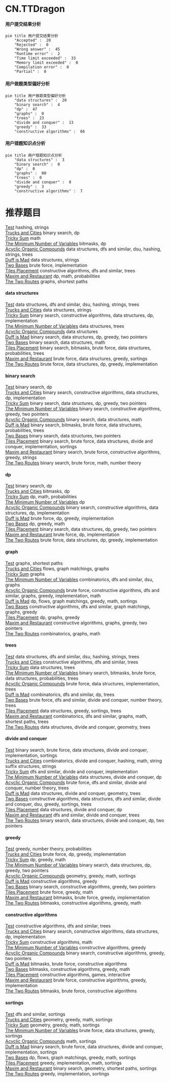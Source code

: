 # CN.TTDragon
<!-- tabs:start -->
#### **用户提交结果分析**

```mermaid
pie title 用户提交结果分析
    "Accepted" :  20
    "Rejected" :  0
    "Wrong answer" :  45
    "Runtime error" :  2
    "Time limit exceeded" :  33
    "Memory limit exceeded" :  0
    "Compilation error" :  0
    "Partial" :  0
```
#### **用户做题类型偏好分析**

```mermaid
pie title 用户做题类型偏好分析
    "data structures" :  20
    "binary search" :  4
    "dp" :  47
    "graphs" :  0
    "trees" :  23
    "divide and conquer" :  13
    "greedy" :  33
    "constructive algorithms" :  66
```
#### **用户错题知识点分析**

```mermaid
pie title 用户错题知识点分析
    "data structures" :  3
    "binary search" :  0
    "dp" :  0
    "graphs" :  00
    "trees" :  0
    "divide and conquer" :  0
    "greedy" :  3
    "constructive algorithms" :  7
```
<!-- tabs:end -->
# 推荐题目
[Test](http://codeforces.com/problemset/problem/25/E)		hashing,
                        strings		  
[Trucks and Cities](http://codeforces.com/problemset/problem/1101/F)		binary search,
                        dp		  
[Tricky Sum](http://codeforces.com/problemset/problem/598/A)		math		  
[The Minimum Number of Variables](http://codeforces.com/problemset/problem/279/D)		bitmasks,
                        dp		  
[Acyclic Organic Compounds](http://codeforces.com/problemset/problem/601/D)		data structures,
                        dfs and similar,
                        dsu,
                        hashing,
                        strings,
                        trees		  
[Duff is Mad](http://codeforces.com/problemset/problem/587/F)		data structures,
                        strings		  
[Two Bases](http://codeforces.com/problemset/problem/602/A)		brute force,
                        implementation		  
[Tiles Placement](http://codeforces.com/problemset/problem/1214/H)		constructive algorithms,
                        dfs and similar,
                        trees		  
[Maxim and Restaurant](http://codeforces.com/problemset/problem/261/B)		dp,
                        math,
                        probabilities		  
[The Two Routes](https://codeforces.com/contest/602/problem/C)		graphs,
                        shortest paths		  
<!-- tabs:start -->
#### **data structures**
[Test](http://codeforces.com/problemset/problem/601/D)		data structures,
                        dfs and similar,
                        dsu,
                        hashing,
                        strings,
                        trees		  
[Trucks and Cities](http://codeforces.com/problemset/problem/587/F)		data structures,
                        strings		  
[Tricky Sum](http://codeforces.com/problemset/problem/1437/E)		binary search,
                        constructive algorithms,
                        data structures,
                        dp,
                        implementation		  
[The Minimum Number of Variables](https://codeforces.com/contest/1434/problem/D)		data structures,
                        trees		  
[Acyclic Organic Compounds](http://codeforces.com/problemset/problem/193/D)		data structures		  
[Duff is Mad](http://codeforces.com/problemset/problem/1492/C)		binary search,
                        data structures,
                        dp,
                        greedy,
                        two pointers		  
[Two Bases](http://codeforces.com/problemset/problem/1490/G)		binary search,
                        data structures,
                        math		  
[Tiles Placement](http://codeforces.com/problemset/problem/1479/D)		binary search,
                        bitmasks,
                        brute force,
                        data structures,
                        probabilities,
                        trees		  
[Maxim and Restaurant](http://codeforces.com/problemset/problem/1497/A)		brute force,
                        data structures,
                        greedy,
                        sortings		  
[The Two Routes](http://codeforces.com/problemset/problem/1491/C)		brute force,
                        data structures,
                        dp,
                        greedy,
                        implementation		  
#### **binary search**
[Test](http://codeforces.com/problemset/problem/1101/F)		binary search,
                        dp		  
[Trucks and Cities](http://codeforces.com/problemset/problem/1437/E)		binary search,
                        constructive algorithms,
                        data structures,
                        dp,
                        implementation		  
[Tricky Sum](http://codeforces.com/problemset/problem/1492/C)		binary search,
                        data structures,
                        dp,
                        greedy,
                        two pointers		  
[The Minimum Number of Variables](http://codeforces.com/problemset/problem/1463/D)		binary search,
                        constructive algorithms,
                        greedy,
                        two pointers		  
[Acyclic Organic Compounds](http://codeforces.com/problemset/problem/1490/G)		binary search,
                        data structures,
                        math		  
[Duff is Mad](http://codeforces.com/problemset/problem/1479/D)		binary search,
                        bitmasks,
                        brute force,
                        data structures,
                        probabilities,
                        trees		  
[Two Bases](http://codeforces.com/problemset/problem/1436/E)		binary search,
                        data structures,
                        two pointers		  
[Tiles Placement](http://codeforces.com/problemset/problem/1461/D)		binary search,
                        brute force,
                        data structures,
                        divide and conquer,
                        implementation,
                        sortings		  
[Maxim and Restaurant](http://codeforces.com/problemset/problem/1493/C)		binary search,
                        brute force,
                        constructive algorithms,
                        greedy,
                        strings		  
[The Two Routes](http://codeforces.com/problemset/problem/1487/D)		binary search,
                        brute force,
                        math,
                        number theory		  
#### **dp**
[Test](http://codeforces.com/problemset/problem/1101/F)		binary search,
                        dp		  
[Trucks and Cities](http://codeforces.com/problemset/problem/279/D)		bitmasks,
                        dp		  
[Tricky Sum](http://codeforces.com/problemset/problem/261/B)		dp,
                        math,
                        probabilities		  
[The Minimum Number of Variables](http://codeforces.com/problemset/problem/455/A)		dp		  
[Acyclic Organic Compounds](http://codeforces.com/problemset/problem/1437/E)		binary search,
                        constructive algorithms,
                        data structures,
                        dp,
                        implementation		  
[Duff is Mad](http://codeforces.com/problemset/problem/1499/B)		brute force,
                        dp,
                        greedy,
                        implementation		  
[Two Bases](http://codeforces.com/problemset/problem/603/A)		dp,
                        greedy,
                        math		  
[Tiles Placement](http://codeforces.com/problemset/problem/1492/C)		binary search,
                        data structures,
                        dp,
                        greedy,
                        two pointers		  
[Maxim and Restaurant](https://codeforces.com/contest/1457/problem/C)		brute force,
                        dp,
                        implementation		  
[The Two Routes](http://codeforces.com/problemset/problem/1491/C)		brute force,
                        data structures,
                        dp,
                        greedy,
                        implementation		  
#### **graph**
[Test](https://codeforces.com/contest/602/problem/C)		graphs,
                        shortest paths		  
[Trucks and Cities](http://codeforces.com/problemset/problem/1404/E)		flows,
                        graph matchings,
                        graphs		  
[Tricky Sum](http://codeforces.com/problemset/problem/1037/E)		graphs		  
[The Minimum Number of Variables](https://codeforces.com/contest/1277/problem/E)		combinatorics,
                        dfs and similar,
                        dsu,
                        graphs		  
[Acyclic Organic Compounds](http://codeforces.com/problemset/problem/1487/C)		brute force,
                        constructive algorithms,
                        dfs and similar,
                        graphs,
                        greedy,
                        implementation,
                        math		  
[Duff is Mad](http://codeforces.com/problemset/problem/1437/C)		dp,
                        flows,
                        graph matchings,
                        greedy,
                        math,
                        sortings		  
[Two Bases](http://codeforces.com/problemset/problem/1470/D)		constructive algorithms,
                        dfs and similar,
                        graph matchings,
                        graphs,
                        greedy		  
[Tiles Placement](http://codeforces.com/problemset/problem/1476/C)		dp,
                        graphs,
                        greedy		  
[Maxim and Restaurant](http://codeforces.com/problemset/problem/1304/D)		constructive algorithms,
                        graphs,
                        greedy,
                        two pointers		  
[The Two Routes](http://codeforces.com/problemset/problem/1475/C)		combinatorics,
                        graphs,
                        math		  
#### **trees**
[Test](http://codeforces.com/problemset/problem/601/D)		data structures,
                        dfs and similar,
                        dsu,
                        hashing,
                        strings,
                        trees		  
[Trucks and Cities](http://codeforces.com/problemset/problem/1214/H)		constructive algorithms,
                        dfs and similar,
                        trees		  
[Tricky Sum](https://codeforces.com/contest/1434/problem/D)		data structures,
                        trees		  
[The Minimum Number of Variables](http://codeforces.com/problemset/problem/1479/D)		binary search,
                        bitmasks,
                        brute force,
                        data structures,
                        probabilities,
                        trees		  
[Acyclic Organic Compounds](http://codeforces.com/problemset/problem/1511/C)		brute force,
                        data structures,
                        implementation,
                        trees		  
[Duff is Mad](http://codeforces.com/problemset/problem/1499/F)		combinatorics,
                        dfs and similar,
                        dp,
                        trees		  
[Two Bases](http://codeforces.com/problemset/problem/1491/E)		brute force,
                        dfs and similar,
                        divide and conquer,
                        number theory,
                        trees		  
[Tiles Placement](http://codeforces.com/problemset/problem/1466/D)		data structures,
                        greedy,
                        sortings,
                        trees		  
[Maxim and Restaurant](http://codeforces.com/problemset/problem/1495/D)		combinatorics,
                        dfs and similar,
                        graphs,
                        math,
                        shortest paths,
                        trees		  
[The Two Routes](http://codeforces.com/problemset/problem/1303/G)		data structures,
                        divide and conquer,
                        geometry,
                        trees		  
#### **divide and conquer**
[Test](http://codeforces.com/problemset/problem/1461/D)		binary search,
                        brute force,
                        data structures,
                        divide and conquer,
                        implementation,
                        sortings		  
[Trucks and Cities](http://codeforces.com/problemset/problem/1466/G)		combinatorics,
                        divide and conquer,
                        hashing,
                        math,
                        string suffix structures,
                        strings		  
[Tricky Sum](http://codeforces.com/problemset/problem/1490/D)		dfs and similar,
                        divide and conquer,
                        implementation		  
[The Minimum Number of Variables](https://codeforces.com/contest/1483/problem/C)		data structures,
                        divide and conquer,
                        dp		  
[Acyclic Organic Compounds](http://codeforces.com/problemset/problem/1491/E)		brute force,
                        dfs and similar,
                        divide and conquer,
                        number theory,
                        trees		  
[Duff is Mad](http://codeforces.com/problemset/problem/1303/G)		data structures,
                        divide and conquer,
                        geometry,
                        trees		  
[Two Bases](http://codeforces.com/problemset/problem/1494/D)		constructive algorithms,
                        data structures,
                        dfs and similar,
                        divide and conquer,
                        dsu,
                        greedy,
                        sortings,
                        trees		  
[Tiles Placement](http://codeforces.com/problemset/problem/1482/E)		data structures,
                        divide and conquer,
                        dp		  
[Maxim and Restaurant](http://codeforces.com/problemset/problem/566/C)		dfs and similar,
                        divide and conquer,
                        trees		  
[The Two Routes](http://codeforces.com/problemset/problem/1428/F)		binary search,
                        data structures,
                        divide and conquer,
                        dp,
                        two pointers		  
#### **greedy**
[Test](http://codeforces.com/problemset/problem/1198/F)		greedy,
                        number theory,
                        probabilities		  
[Trucks and Cities](http://codeforces.com/problemset/problem/1499/B)		brute force,
                        dp,
                        greedy,
                        implementation		  
[Tricky Sum](http://codeforces.com/problemset/problem/603/A)		dp,
                        greedy,
                        math		  
[The Minimum Number of Variables](http://codeforces.com/problemset/problem/1492/C)		binary search,
                        data structures,
                        dp,
                        greedy,
                        two pointers		  
[Acyclic Organic Compounds](https://codeforces.com/contest/1496/problem/C)		geometry,
                        greedy,
                        math,
                        sortings		  
[Duff is Mad](http://codeforces.com/problemset/problem/1493/A)		constructive algorithms,
                        greedy		  
[Two Bases](http://codeforces.com/problemset/problem/1463/D)		binary search,
                        constructive algorithms,
                        greedy,
                        two pointers		  
[Tiles Placement](http://codeforces.com/problemset/problem/1462/C)		brute force,
                        greedy,
                        math		  
[Maxim and Restaurant](http://codeforces.com/problemset/problem/1494/B)		bitmasks,
                        brute force,
                        greedy,
                        implementation		  
[The Two Routes](http://codeforces.com/problemset/problem/1492/D)		bitmasks,
                        constructive algorithms,
                        greedy,
                        math		  
#### **constructive algorithms**
[Test](http://codeforces.com/problemset/problem/1214/H)		constructive algorithms,
                        dfs and similar,
                        trees		  
[Trucks and Cities](http://codeforces.com/problemset/problem/1437/E)		binary search,
                        constructive algorithms,
                        data structures,
                        dp,
                        implementation		  
[Tricky Sum](http://codeforces.com/problemset/problem/1136/B)		constructive algorithms,
                        math		  
[The Minimum Number of Variables](http://codeforces.com/problemset/problem/1493/A)		constructive algorithms,
                        greedy		  
[Acyclic Organic Compounds](http://codeforces.com/problemset/problem/1463/D)		binary search,
                        constructive algorithms,
                        greedy,
                        two pointers		  
[Duff is Mad](https://codeforces.com/contest/1456/problem/B)		bitmasks,
                        brute force,
                        constructive algorithms		  
[Two Bases](http://codeforces.com/problemset/problem/1492/D)		bitmasks,
                        constructive algorithms,
                        greedy,
                        math		  
[Tiles Placement](https://codeforces.com/contest/1504/problem/D)		constructive algorithms,
                        games,
                        interactive		  
[Maxim and Restaurant](https://codeforces.com/contest/1483/problem/A)		brute force,
                        constructive algorithms,
                        greedy,
                        implementation		  
[The Two Routes](https://codeforces.com/contest/1457/problem/D)		bitmasks,
                        brute force,
                        constructive algorithms		  
#### **sortings**
[Test](http://codeforces.com/problemset/problem/1311/B)		dfs and similar,
                        sortings		  
[Trucks and Cities](https://codeforces.com/contest/1496/problem/C)		geometry,
                        greedy,
                        math,
                        sortings		  
[Tricky Sum](http://codeforces.com/problemset/problem/1495/A)		geometry,
                        greedy,
                        math,
                        sortings		  
[The Minimum Number of Variables](http://codeforces.com/problemset/problem/1497/A)		brute force,
                        data structures,
                        greedy,
                        sortings		  
[Acyclic Organic Compounds](http://codeforces.com/problemset/problem/1427/A)		math,
                        sortings		  
[Duff is Mad](http://codeforces.com/problemset/problem/1461/D)		binary search,
                        brute force,
                        data structures,
                        divide and conquer,
                        implementation,
                        sortings		  
[Two Bases](http://codeforces.com/problemset/problem/1437/C)		dp,
                        flows,
                        graph matchings,
                        greedy,
                        math,
                        sortings		  
[Tiles Placement](http://codeforces.com/problemset/problem/1473/A)		greedy,
                        implementation,
                        math,
                        sortings		  
[Maxim and Restaurant](http://codeforces.com/problemset/problem/1486/B)		binary search,
                        geometry,
                        shortest paths,
                        sortings		  
[The Two Routes](http://codeforces.com/problemset/problem/1480/B)		greedy,
                        implementation,
                        sortings		  
<!-- tabs:end -->

